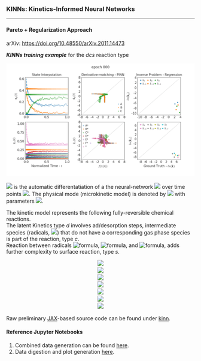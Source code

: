 ### KINNs: Kinetics-Informed Neural Networks
---
#### Pareto + Regularization Approach

arXiv: https://doi.org/10.48550/arXiv.2011.14473

***KINNs training example*** for the *dcs* reaction type

<p align="center">
  <img src="./misc/gifs/kinn4.gif" alt="animated" width="800"/>
</p>

<img src="https://render.githubusercontent.com/render/math?math=\dot{\mathbf{x}}(t)"> is the automatic differentatiation of a the neural-network <img src="https://render.githubusercontent.com/render/math?math=\mathbf{x}(t)"> over time points <img src="https://render.githubusercontent.com/render/math?math=t">. The physical mode (microkinetic model) is denoted by <img src="https://render.githubusercontent.com/render/math?math=f_\mathbf{p}{(\cdot)}"> with parameters <img src="https://render.githubusercontent.com/render/math?math=\mathbf{p}=\ln(\mathbf{k})">.

The kinetic model represents the following fully-reversible chemical reactions.   
The latent Kinetics type *d* involves ad/desorption steps, intermediate species (radicals, <img src="https://render.githubusercontent.com/render/math?math=D^*">) that do not have a corresponding gas phase species is part of the reaction, type *c*.   
Reaction between radicals ![formula](https://render.githubusercontent.com/render/math?math=D^*), ![formula](https://render.githubusercontent.com/render/math?math=E^*), and ![formula](https://render.githubusercontent.com/render/math?math=F^*), adds further complexity to surface reaction, type *s*.   


<div align="center"><img src="https://render.githubusercontent.com/render/math?math=A%2B\*\underset{k_{-1}}{\stackrel{k_1}{\rightleftharpoons}}A*"></div>   
<div align="center"><img src="https://render.githubusercontent.com/render/math?math=B\underset{k_{-2}}{\stackrel{k_2}{\rightleftharpoons}}B*"></div>   
<div align="center"><img src="https://render.githubusercontent.com/render/math?math=C\underset{k_{-3}}{\stackrel{k_3}{\rightleftharpoons}}C*"></div>   
<div align="center"><img src="https://render.githubusercontent.com/render/math?math=A*%2B*\underset{k_{-4}}{\stackrel{k_4}{\rightleftharpoons}}2D*"></div>   
<div align="center"><img src="https://render.githubusercontent.com/render/math?math=B*%2B*\underset{k_{-5}}{\stackrel{k_5}{\rightleftharpoons}}2E*"></div>   
<div align="center"><img src="https://render.githubusercontent.com/render/math?math=D*%2BE*\underset{k_{-6}}{\stackrel{k_{6}}{\rightleftharpoons}}F*\%2B*"></div>   
<div align="center"><img src="https://render.githubusercontent.com/render/math?math=F*%2BE*\underset{k_{-7}}{\stackrel{k_{13}}{\rightleftharpoons}}C*\%2B*"></div>    

Raw preliminary [JAX](https://github.com/google/jax)-based source code can be found under [kinn](./kinn).

#### Reference Jupyter Notebooks

   1. Combined data generation  can be found [here](./paper/kinn_datagen_reg.ipynb).
   2. Data digestion and plot generation [here](./paper/kinn_plotsgen.ipynb).
